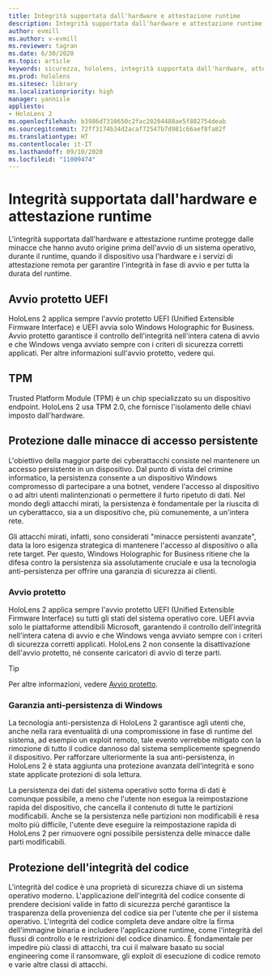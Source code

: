 ```yaml
---
title: Integrità supportata dall'hardware e attestazione runtime
description: Integrità supportata dall'hardware e attestazione runtime
author: evmill
ms.author: v-evmill
ms.reviewer: tagran
ms.date: 6/30/2020
ms.topic: article
keywords: sicurezza, hololens, integrità supportata dall'hardware, attestazione runtime, UEFI, avvio protetto UEFI, avvio sicuro, TPM, protezione dalle minacce, garanzia anti-persistenza di Windows, integrità del codice, protezione del codice
ms.prod: hololens
ms.sitesec: library
ms.localizationpriority: high
manager: yannisle
appliesto:
- HoloLens 2
ms.openlocfilehash: b3986d7310650c2fac20204488ae5f882754deab
ms.sourcegitcommit: 72ff3174b34d2acaf72547b7d981c66aef8fa82f
ms.translationtype: HT
ms.contentlocale: it-IT
ms.lasthandoff: 09/10/2020
ms.locfileid: "11009474"
---
```

# Integrità supportata dall'hardware e attestazione runtime

L'integrità supportata dall'hardware e attestazione runtime protegge dalle minacce che hanno avuto origine prima dell'avvio di un sistema operativo, durante il runtime, quando il dispositivo usa l'hardware e i servizi di attestazione remota per garantire l'integrità in fase di avvio e per tutta la durata del runtime.

## Avvio protetto UEFI

HoloLens 2 applica sempre l'avvio protetto UEFI (Unified Extensible Firmware Interface) e UEFI avvia solo Windows Holographic for Business.
Avvio protetto garantisce il controllo dell'integrità nell'intera catena di avvio e che Windows venga avviato sempre con i criteri di sicurezza corretti applicati. Per altre informazioni sull'avvio protetto, vedere qui.

## TPM

Trusted Platform Module (TPM) è un chip specializzato su un dispositivo endpoint. HoloLens 2 usa TPM 2.0, che fornisce l'isolamento delle chiavi imposto dall'hardware.

## Protezione dalle minacce di accesso persistente

L'obiettivo della maggior parte dei cyberattacchi consiste nel mantenere un accesso persistente in un dispositivo. Dal punto di vista del crimine informatico, la persistenza consente a un dispositivo Windows compromesso di partecipare a una botnet, vendere l'accesso al dispositivo o ad altri utenti malintenzionati o permettere il furto ripetuto di dati. Nel mondo degli attacchi mirati, la persistenza è fondamentale per la riuscita di un cyberattacco, sia a un dispositivo che, più comunemente, a un'intera rete.  

Gli attacchi mirati, infatti, sono considerati "minacce persistenti avanzate", data la loro esigenza strategica di mantenere l'accesso al dispositivo o alla rete target. Per questo, Windows Holographic for Business ritiene che la difesa contro la persistenza sia assolutamente cruciale e usa la tecnologia anti-persistenza per offrire una garanzia di sicurezza ai clienti.

### Avvio protetto 

HoloLens 2 applica sempre l'avvio protetto UEFI (Unified Extensible Firmware Interface) su tutti gli stati del sistema operativo core. UEFI avvia solo le piattaforme attendibili Microsoft, garantendo il controllo dell'integrità nell'intera catena di avvio e che Windows venga avviato sempre con i criteri di sicurezza corretti applicati. HoloLens 2 non consente la disattivazione dell'avvio protetto, né consente caricatori di avvio di terze parti.

> [!Tip]
> Per altre informazioni, vedere [Avvio protetto](https://docs.microsoft.com/windows-hardware/design/device-experiences/oem-secure-boot).

### Garanzia anti-persistenza di Windows

La tecnologia anti-persistenza di HoloLens 2 garantisce agli utenti che, anche nella rara eventualità di una compromissione in fase di runtime del sistema, ad esempio un exploit remoto, tale evento verrebbe mitigato con la rimozione di tutto il codice dannoso dal sistema semplicemente spegnendo il dispositivo. Per rafforzare ulteriormente la sua anti-persistenza, in HoloLens 2 è stata aggiunta una protezione avanzata dell'integrità e sono state applicate protezioni di sola lettura.

La persistenza dei dati del sistema operativo sotto forma di dati è comunque possibile, a meno che l'utente non esegua la reimpostazione rapida del dispositivo, che cancella il contenuto di tutte le partizioni modificabili. Anche se la persistenza nelle partizioni non modificabili è resa molto più difficile, l'utente deve eseguire la reimpostazione rapida di HoloLens 2 per rimuovere ogni possibile persistenza delle minacce dalle parti modificabili.

## Protezione dell'integrità del codice 

L'integrità del codice è una proprietà di sicurezza chiave di un sistema operativo moderno. L'applicazione dell'integrità del codice consente di prendere decisioni valide in fatto di sicurezza perché garantisce la trasparenza della provenienza del codice sia per l'utente che per il sistema operativo. L'integrità del codice completa deve andare oltre la firma dell'immagine binaria e includere l'applicazione runtime, come l'integrità del flussi di controllo e le restrizioni del codice dinamico. È fondamentale per impedire più classi di attacchi, tra cui il malware basato su social engineering come il ransomware, gli exploit di esecuzione di codice remoto e varie altre classi di attacchi.
